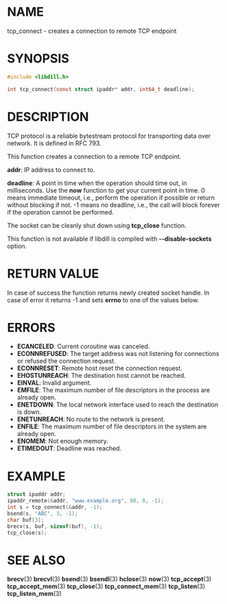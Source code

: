 # NAME

tcp_connect - creates a connection to remote TCP endpoint 

# SYNOPSIS

```c
#include <libdill.h>

int tcp_connect(const struct ipaddr* addr, int64_t deadline);
```

# DESCRIPTION

TCP protocol is a reliable bytestream protocol for transporting data
over network. It is defined in RFC 793.

This function creates a connection to a remote TCP endpoint.

**addr**: IP address to connect to.

**deadline**: A point in time when the operation should time out, in milliseconds. Use the **now** function to get your current point in time. 0 means immediate timeout, i.e., perform the operation if possible or return without blocking if not. -1 means no deadline, i.e., the call will block forever if the operation cannot be performed.

The socket can be cleanly shut down using **tcp_close** function.

This function is not available if libdill is compiled with **--disable-sockets** option.

# RETURN VALUE

In case of success the function returns newly created socket handle. In case of error it returns -1 and sets **errno** to one of the values below.

# ERRORS

* **ECANCELED**: Current coroutine was canceled.
* **ECONNREFUSED**: The target address was not listening for connections or refused the connection request.
* **ECONNRESET**: Remote host reset the connection request.
* **EHOSTUNREACH**: The destination host cannot be reached.
* **EINVAL**: Invalid argument.
* **EMFILE**: The maximum number of file descriptors in the process are already open.
* **ENETDOWN**: The local network interface used to reach the destination is down.
* **ENETUNREACH**: No route to the network is present.
* **ENFILE**: The maximum number of file descriptors in the system are already open.
* **ENOMEM**: Not enough memory.
* **ETIMEDOUT**: Deadline was reached.

# EXAMPLE

```c
struct ipaddr addr;
ipaddr_remote(&addr, "www.example.org", 80, 0, -1);
int s = tcp_connect(&addr, -1);
bsend(s, "ABC", 3, -1);
char buf[3];
brecv(s, buf, sizeof(buf), -1);
tcp_close(s);
```
# SEE ALSO

**brecv**(3) **brecvl**(3) **bsend**(3) **bsendl**(3) **hclose**(3) **now**(3) **tcp_accept**(3) **tcp_accept_mem**(3) **tcp_close**(3) **tcp_connect_mem**(3) **tcp_listen**(3) **tcp_listen_mem**(3) 
